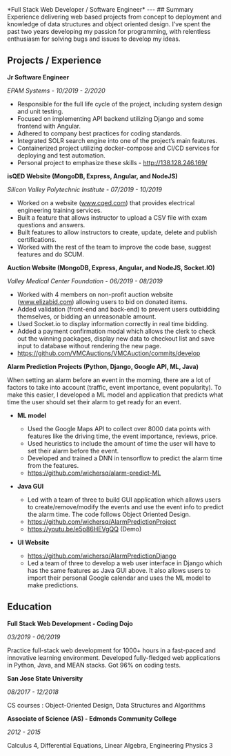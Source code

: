 <title style="font-size:8em;">Quyen Wichers</title>
*Full Stack Web Developer / Software Engineer*
---
## Summary
Experience delivering web based projects from concept to deployment and knowledge of data structures and object oriented design. I’ve
spent the past two years developing my passion for programming, with relentless enthusiasm for solving bugs and issues to develop my
ideas.

## Projects / Experience
**Jr Software Engineer**

*EPAM Systems* -  _10/2019 - 2/2020_

* Responsible for the full life cycle of the project, including system design and unit testing.
* Focused on implementing API backend utilizing Django and some frontend with Angular.
* Adhered to company best practices for coding standards.
* Integrated SOLR search engine into one of the project’s main features.
* Containerized project utilizing docker-compose and CI/CD services for deploying and test automation.
* Personal project to emphasize these skills - http://138.128.246.169/

**isQED Website (MongoDB, Express, Angular, and NodeJS)**

*Silicon Valley Polytechnic Institute* - _07/2019 - 10/2019_

* Worked on a website (www.cqed.com) that provides electrical engineering training services.
* Built a feature that allows instructor to upload a CSV file with exam questions and answers.
* Built features to allow instructors to create, update, delete and publish certifications.
* Worked with the rest of the team to improve the code base, suggest features and do SCUM.

**Auction Website (MongoDB, Express, Angular, and NodeJS, Socket.IO)**

*Valley Medical Center Foundation* - _06/2019 - 08/2019_

* Worked with 4 members on non-profit auction website (www.elizabid.com) allowing users to bid on donated items.
* Added validation (front-end and back-end) to prevent users outbidding themselves, or bidding an unreasonable amount.
* Used Socket.io to display information correctly in real time bidding.
* Added a payment confirmation modal which allows the clerk to check out the winning packages, display new data to checkout list and save input to database without rendering the new page.
* https://github.com/VMCAuctions/VMCAuction/commits/develop

**Alarm Prediction Projects (Python, Django, Google API, ML, Java)**

When setting an alarm before an event in the morning, there are a lot of factors to take into account (traffic, event importance, event popularity). To make this easier, I developed a ML model and application that predicts what time the user should set their alarm to get ready for an event.

* **ML model**

    * Used the Google Maps API to collect over 8000 data points with features like the driving time, the event importance, reviews, price.
    * Used heuristics to include the amount of time the user will have to set their alarm before the event.
    * Developed and trained a DNN in tensorflow to predict the alarm time from the features.
    * https://github.com/wichersq/alarm-predict-ML
* **Java GUI**

    * Led with a team of three to build GUI application which allows users to create/remove/modify the events and use the event info to predict the alarm time. The code follows Object Oriented Design.
    * https://github.com/wichersq/AlarmPredictionProject
    * https://youtu.be/e5p86HEVgQQ (Demo)
* **UI Website**
    * https://github.com/wichersq/AlarmPredictionDjango
    * Led a team of three to develop a web user interface in Django which has the same features as Java GUI above. It also allows users to
import their personal Google calendar and uses the ML model to make predictions.


## Education
**Full Stack Web Development - Coding Dojo**

_03/2019 - 06/2019_

Practice full-stack web development for 1000+ hours in a fast-paced and innovative learning environment. Developed fully-fledged web applications in Python, Java, and MEAN stacks. Got 96% on coding tests.

**San Jose State University**

_08/2017 - 12/2018_

CS courses : Object-Oriented Design, Data Structures and Algorithms


**Associate of Science (AS) - Edmonds Community College**

_2012 - 2015_

Calculus 4, Differential Equations, Linear Algebra, Engineering Physics 3

